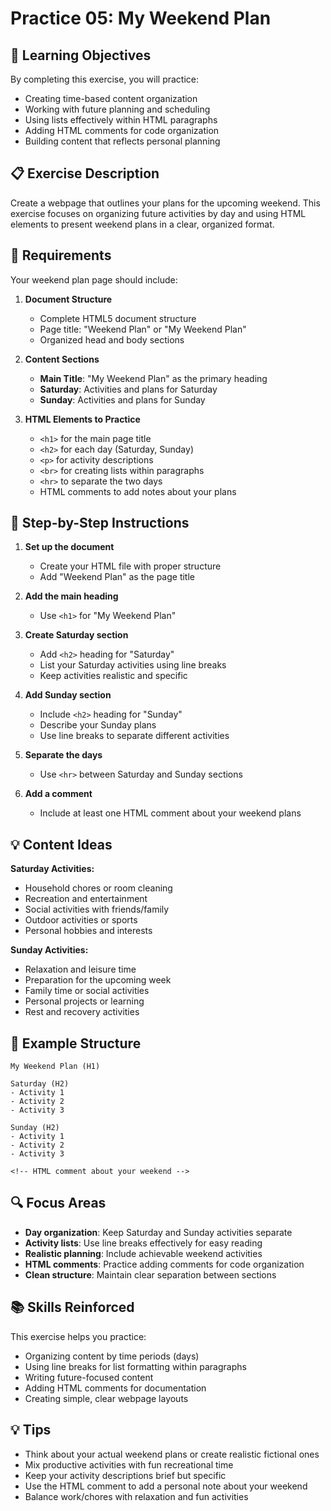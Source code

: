 # Practice 05: My Weekend Plan

## 🎯 Learning Objectives

By completing this exercise, you will practice:

- Creating time-based content organization
- Working with future planning and scheduling
- Using lists effectively within HTML paragraphs
- Adding HTML comments for code organization
- Building content that reflects personal planning

## 📋 Exercise Description

Create a webpage that outlines your plans for the upcoming weekend. This exercise focuses on organizing future activities by day and using HTML elements to present weekend plans in a clear, organized format.

## 🔧 Requirements

Your weekend plan page should include:

1. **Document Structure**
   - Complete HTML5 document structure
   - Page title: "Weekend Plan" or "My Weekend Plan"
   - Organized head and body sections

2. **Content Sections**
   - **Main Title**: "My Weekend Plan" as the primary heading
   - **Saturday**: Activities and plans for Saturday
   - **Sunday**: Activities and plans for Sunday

3. **HTML Elements to Practice**
   - `<h1>` for the main page title
   - `<h2>` for each day (Saturday, Sunday)
   - `<p>` for activity descriptions
   - `<br>` for creating lists within paragraphs
   - `<hr>` to separate the two days
   - HTML comments to add notes about your plans

## 📝 Step-by-Step Instructions

1. **Set up the document**
   - Create your HTML file with proper structure
   - Add "Weekend Plan" as the page title

2. **Add the main heading**
   - Use `<h1>` for "My Weekend Plan"

3. **Create Saturday section**
   - Add `<h2>` heading for "Saturday"
   - List your Saturday activities using line breaks
   - Keep activities realistic and specific

4. **Add Sunday section**
   - Include `<h2>` heading for "Sunday"
   - Describe your Sunday plans
   - Use line breaks to separate different activities

5. **Separate the days**
   - Use `<hr>` between Saturday and Sunday sections

6. **Add a comment**
   - Include at least one HTML comment about your weekend plans

## 💡 Content Ideas

**Saturday Activities:**

- Household chores or room cleaning
- Recreation and entertainment
- Social activities with friends/family
- Outdoor activities or sports
- Personal hobbies and interests

**Sunday Activities:**

- Relaxation and leisure time
- Preparation for the upcoming week
- Family time or social activities
- Personal projects or learning
- Rest and recovery activities

## 🎨 Example Structure

```text
My Weekend Plan (H1)

Saturday (H2)
- Activity 1
- Activity 2
- Activity 3

Sunday (H2)
- Activity 1
- Activity 2
- Activity 3

<!-- HTML comment about your weekend -->
```

## 🔍 Focus Areas

- **Day organization**: Keep Saturday and Sunday activities separate
- **Activity lists**: Use line breaks effectively for easy reading
- **Realistic planning**: Include achievable weekend activities
- **HTML comments**: Practice adding comments for code organization
- **Clean structure**: Maintain clear separation between sections

## 📚 Skills Reinforced

This exercise helps you practice:

- Organizing content by time periods (days)
- Using line breaks for list formatting within paragraphs
- Writing future-focused content
- Adding HTML comments for documentation
- Creating simple, clear webpage layouts

## 💡 Tips

- Think about your actual weekend plans or create realistic fictional ones
- Mix productive activities with fun recreational time
- Keep your activity descriptions brief but specific
- Use the HTML comment to add a personal note about your weekend
- Balance work/chores with relaxation and fun activities